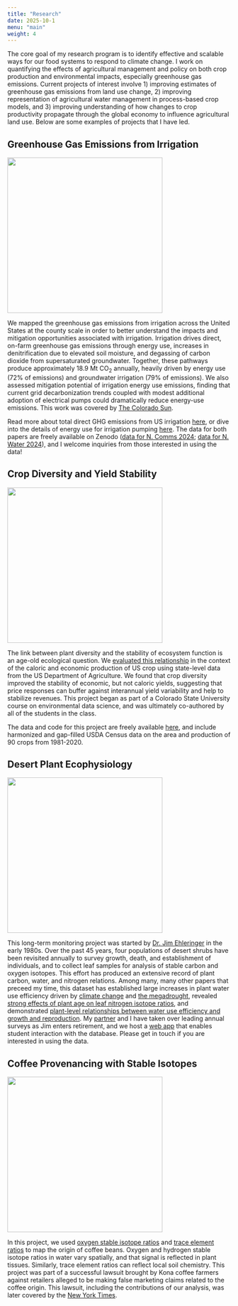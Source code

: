 ```yaml
---
title: "Research"
date: 2025-10-1
menu: "main"
weight: 4
---
```


The core goal of my research program is to identify effective and scalable ways for our food systems to respond to climate change. I work on quantifying the effects of agricultural management and policy on both crop production and environmental impacts, especially greenhouse gas emissions. Current projects of interest involve 1) improving estimates of greenhouse gas emissions from land use change, 2) improving representation of agricultural water management in process-based crop models, and 3) improving understanding of how changes to crop productivity propagate through the global economy to influence agricultural land use. Below are some examples of projects that I have led.

## Greenhouse Gas Emissions from Irrigation

<img align="center" 
  width="350" 
  src="/img/sprinkler.jpg" />

We mapped the greenhouse gas emissions from irrigation across the United States at the county scale in order to better understand the impacts and mitigation opportunities associated with irrigation. Irrigation drives direct, on-farm greenhouse gas emissions through energy use, increases in denitrification due to elevated soil moisture, and degassing of carbon dioxide from supersaturated groundwater. Together, these pathways produce approximately 18.9 Mt CO<sub>2</sub> annually, heavily driven by energy use (72% of emissions) and groundwater irrigation (79% of emissions). We also assessed mitigation potential of irrigation energy use emissions, finding that current grid decarbonization trends coupled with modest additional adoption of electrical pumps could dramatically reduce energy-use emissions. This work was covered by [The Colorado Sun](https://coloradosun.com/2024/08/05/colorado-researchers-new-data-greenhouse-gases-irrigation/).

Read more about total direct GHG emissions from US irrigation [here](https://rdcu.be/dPEX6), or dive into the details of energy use for irrigation pumping [here](https://doi.org/10.1038/s41467-024-44920-0). The data for both papers are freely available on Zenodo ([data for N. Comms 2024](https://zenodo.org/records/10416689); [data for N. Water 2024](https://doi.org/10.5281/zenodo.12552398)), and I welcome inquiries from those interested in using the data!


## Crop Diversity and Yield Stability

<img align="center" 
  width="350" 
  src="/img/crops.jpg" />
        
The link between plant diversity and the stability of ecosystem function is an age-old ecological question. We [evaluated this relationship](https://iopscience.iop.org/article/10.1088/1748-9326/aca2be/meta#erlaca2bes2) in the context of the caloric and economic production of US crop using state-level data from the US Department of Agriculture. We found that crop diversity improved the stability of economic, but not caloric yields, suggesting that price responses can buffer against interannual yield variability and help to stabilize revenues. This project began as part of a Colorado State University course on environmental data science, and was ultimately co-authored by all of the students in the class.

The data and code for this project are freely available [here](https://zenodo.org/records/7332106), and include harmonized and gap-filled USDA Census data on the area and production of 90 crops from 1981-2020.


## Desert Plant Ecophysiology

<img align="center" 
  width="350" 
  src="/img/encelia.jpeg" />

This long-term monitoring project was started by [Dr. Jim Ehleringer](https://www.ehleringer.net/) in the early 1980s. Over the past 45 years, four populations of desert shrubs have been revisited annually to survey growth, death, and establishment of individuals, and to collect leaf samples for analysis of stable carbon and oxygen isotopes. This effort has produced an extensive record of plant carbon, water, and nitrogen relations. Among many, many other papers that preceed my time, this dataset has established large increases in plant water use efficiency driven by [climate change](https://doi.org/10.1073/pnas.2008345117) and [the megadrought](https://www.pnas.org/doi/abs/10.1073/pnas.2118052118), revealed [strong effects of plant age on leaf nitrogen isotope ratios](https://doi.org/10.1111/nph.17668), and demonstrated [plant-level relationships between water use efficiency and growth and reproduction](https://doi.org/10.1007/s00442-020-04825-3). My [partner](https://www.stevekannenberg.com/) and I have taken over leading annual surveys as Jim enters retirement, and we host a [web app](https://www.stevekannenberg.com/about-1) that enables student interaction with the database. Please get in touch if you are interested in using the data.


## Coffee Provenancing with Stable Isotopes

<img align="center" 
  width="350" 
  src="/img/coffee.jpg" />

In this project, we used [oxygen stable isotope ratios](https://doi.org/10.1002/rcm.8626) and [trace element ratios](https://doi.org/10.1016/j.foodchem.2020.126602) to map the origin of coffee beans. Oxygen and hydrogen stable isotope ratios in water vary spatially, and that signal is reflected in plant tissues. Similarly, trace element ratios can reflect local soil chemistry. This project was part of a successful lawsuit brought by Kona coffee farmers against retailers alleged to be making false marketing claims related to the coffee origin. This lawsuit, including the contributions of our analysis, was later covered by the [New York Times](https://www.nytimes.com/2024/01/18/science/kona-coffee-hawaii-authenticity.html).



